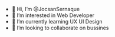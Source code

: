- 👋 Hi, I’m @JocsanSernaque
- 👀 I’m interested in Web Developer
- 🌱 I’m currently learning UX UI Design
- 💞️ I’m looking to collaborate on bussines

<!---
JocsanSernaque/JocsanSernaque is a ✨ special ✨ repository because its `README.md` (this file) appears on your GitHub profile.
You can click the Preview link to take a look at your changes.
--->
